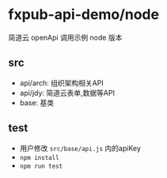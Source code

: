 # fxpub-api-demo/node

简道云 openApi 调用示例 node 版本

## src

- api/arch: 组织架构相关API
- api/jdy: 简道云表单,数据等API
- base: 基类

## test

- 用户修改 `src/base/api.js` 内的apiKey
- `npm install`
- `npm run test`
